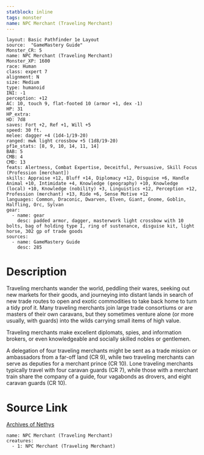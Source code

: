 ```yaml
---
statblock: inline
tags: monster
name: NPC Merchant (Traveling Merchant)
---
```

```statblock
layout: Basic Pathfinder 1e Layout
source:  "GameMastery Guide"
Monster_CR: 5
name: NPC Merchant (Traveling Merchant)
Monster_XP: 1600
race: Human
class: expert 7
alignment: N
size: Medium
type: humanoid
INI: -1
perception: +12
AC: 10, touch 9, flat-footed 10 (armor +1, dex -1)
HP: 31
HP_extra: 
HD: 7d8
saves: Fort +2, Ref +1, Will +5
speed: 30 ft.
melee: dagger +4 (1d4-1/19-20)
ranged: mwk light crossbow +5 (1d8/19-20)
pf1e_stats: [8, 9, 10, 14, 11, 14]
BAB: 5
CMB: 4
CMD: 13
feats: Alertness, Combat Expertise, Deceitful, Persuasive, Skill Focus (Profession [merchant])
skills: Appraise +12, Bluff +14, Diplomacy +12, Disguise +6, Handle Animal +10, Intimidate +4, Knowledge (geography) +10, Knowledge (local) +10, Knowledge (nobility) +3, Linguistics +12, Perception +12, Profession (merchant) +13, Ride +6, Sense Motive +12
languages: Common, Draconic, Dwarven, Elven, Giant, Gnome, Goblin, Halfling, Orc, Sylvan
gear:
  - name: gear
    desc: padded armor, dagger, masterwork light crossbow with 10 bolts, bag of holding type I, ring of sustenance, disguise kit, light horse, 302 gp of trade goods
sources:
  - name: GameMastery Guide
    desc: 285
```
# Description
Traveling merchants wander the world, peddling their wares, seeking out new markets for their goods, and journeying into distant lands in search of new trade routes to open and exotic commodities to take back home to turn a tidy prof it. Many traveling merchants join large trade consortiums or are masters of their own caravans, but they sometimes venture alone (or more usually, with guards) into the wilds carrying small items of high value.

Traveling merchants make excellent diplomats, spies, and information brokers, or even knowledgeable and socially skilled nobles or gentlemen.

A delegation of four traveling merchants might be sent as a trade mission or ambassadors from a far-off land (CR 9), while two traveling merchants can serve as deputies for a merchant prince (CR 10). Lone traveling merchants typically travel with four caravan guards (CR 7), while those with a merchant train share the company of a guide, four vagabonds as drovers, and eight caravan guards (CR 10).
# Source Link
[Archives of Nethys](https://aonprd.com/NPCDisplay.aspx?ItemName=Merchant%20(Traveling%20Merchant))
```encounter-table
name: NPC Merchant (Traveling Merchant)
creatures:
  - 1: NPC Merchant (Traveling Merchant)
```
